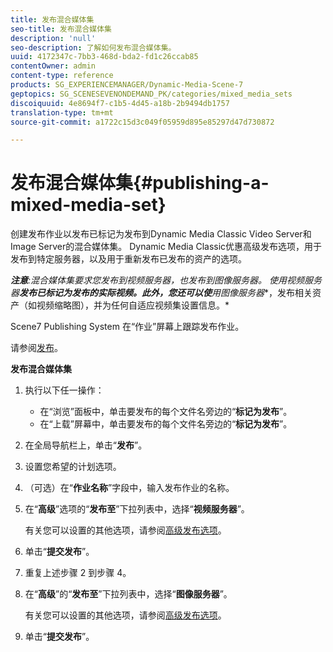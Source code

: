 ```yaml
---
title: 发布混合媒体集
seo-title: 发布混合媒体集
description: 'null'
seo-description: 了解如何发布混合媒体集。
uuid: 4172347c-7bb3-468d-bda2-fd1c26ccab85
contentOwner: admin
content-type: reference
products: SG_EXPERIENCEMANAGER/Dynamic-Media-Scene-7
geptopics: SG_SCENESEVENONDEMAND_PK/categories/mixed_media_sets
discoiquuid: 4e8694f7-c1b5-4d45-a18b-2b9494db1757
translation-type: tm+mt
source-git-commit: a1722c15d3c049f05959d895e85297d47d730872

---
```



# 发布混合媒体集{#publishing-a-mixed-media-set}

创建发布作业以发布已标记为发布到Dynamic Media Classic Video Server和Image Server的混合媒体集。 Dynamic Media Classic优惠高级发布选项，用于发布到特定服务器，以及用于重新发布已发布的资产的选项。

***注意&#x200B;**:混合媒体集要求您发布到视**频服务器&#x200B;**，也发布**到图像服务器&#x200B;**。 使用**视频服务器&#x200B;**发布已标记为发布的实际视频。此外，您还可以使**用图像服务器&#x200B;**，发布相关资产（如视频缩略图），并为任何自适应视频集设置信息。*

Scene7 Publishing System 在“作业”屏幕上跟踪发布作业。

请参阅[发布](publishing-files.md#publishing_files)。

<!-- 

Comment Type: remark
Last Modified By: unknown unknown 
Last Modified Date: 

<p>RB: Updated the following steps as per Cynthia email, 11/9/2012, added 11/12/2012</p>

 -->

**发布混合媒体集**

1. 执行以下任一操作：

   * 在“浏览”面板中，单击要发布的每个文件名旁边的“**标记为发布**”。
   * 在“上载”屏幕中，单击要发布的每个文件名旁边的“**标记为发布**”。

1. 在全局导航栏上，单击“**发布**”。
1. 设置您希望的计划选项。
1. （可选）在“**作业名称**”字段中，输入发布作业的名称。
1. 在“**高级**”选项的“**发布至**”下拉列表中，选择“**视频服务器**”。

   有关您可以设置的其他选项，请参阅[高级发布选项](publishing-files.md#advanced_publish_options)。

1. 单击“**提交发布**”。
1. 重复上述步骤 2 到步骤 4。
1. 在“**高级**”的“**发布至**”下拉列表中，选择“**图像服务器**”。

   有关您可以设置的其他选项，请参阅[高级发布选项](publishing-files.md#advanced_publish_options)。

1. 单击“**提交发布**”。

